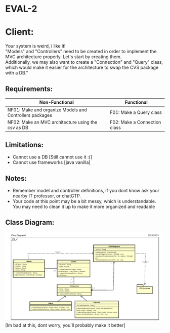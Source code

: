 # EVAL-2

# Client:
Your system is weird, i like it!
<br>
"Models" and "Controllers" need to be created in order to implement the MVC architecture properly. Let's start by creating them.
<br>
Additionally, we may also want to create a "Connection" and "Query" class, which would make it easier for the architecture to swap the CVS package with a DB."

## Requirements:
 |Non-Functional|Functional|
 |--------------|----------|
 |NF01: Make and organize Models and Controllers packages |F01: Make a Query class |
 |NF02: Make an MVC architecture using the csv as DB |F02: Make a Connection class|
 
 ## Limitations:
 - Cannot use a DB [Still cannot use it :(]
 - Cannot use frameworks [java vanilla]
 
 ## Notes:
- Remember model and controller definitions, if you dont know ask your nearby IT professor, or chatGTP.
- Your code at this point may be a bit messy, which is understandable. You may need to clean it up to make it more organized and readable

## Class Diagram:
![EVAL1-DiagramClass](EVAL1/Documentation/Eval1.png)
[Im bad at this, dont worry, you´ll probably make it better]
